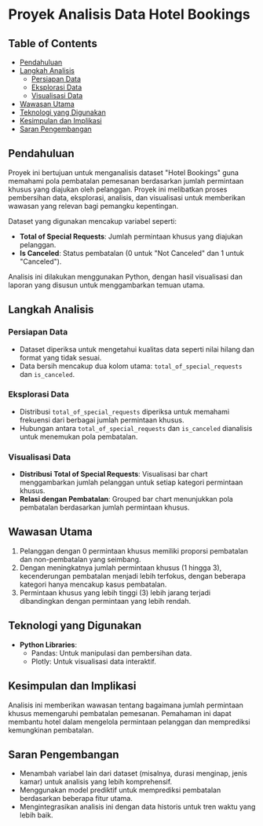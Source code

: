 # Proyek Analisis Data Hotel Bookings

## Table of Contents
- [Pendahuluan](#pendahuluan)
- [Langkah Analisis](#langkah-analisis)
  - [Persiapan Data](#persiapan-data)
  - [Eksplorasi Data](#eksplorasi-data)
  - [Visualisasi Data](#visualisasi-data)
- [Wawasan Utama](#wawasan-utama)
- [Teknologi yang Digunakan](#teknologi-yang-digunakan)
- [Kesimpulan dan Implikasi](#kesimpulan-dan-implikasi)
- [Saran Pengembangan](#saran-pengembangan)

## Pendahuluan
Proyek ini bertujuan untuk menganalisis dataset "Hotel Bookings" guna memahami pola pembatalan pemesanan berdasarkan jumlah permintaan khusus yang diajukan oleh pelanggan. Proyek ini melibatkan proses pembersihan data, eksplorasi, analisis, dan visualisasi untuk memberikan wawasan yang relevan bagi pemangku kepentingan.

Dataset yang digunakan mencakup variabel seperti:
- **Total of Special Requests**: Jumlah permintaan khusus yang diajukan pelanggan.
- **Is Canceled**: Status pembatalan (0 untuk "Not Canceled" dan 1 untuk "Canceled").

Analisis ini dilakukan menggunakan Python, dengan hasil visualisasi dan laporan yang disusun untuk menggambarkan temuan utama.

## Langkah Analisis
### Persiapan Data
- Dataset diperiksa untuk mengetahui kualitas data seperti nilai hilang dan format yang tidak sesuai.
- Data bersih mencakup dua kolom utama: `total_of_special_requests` dan `is_canceled`.

### Eksplorasi Data
- Distribusi `total_of_special_requests` diperiksa untuk memahami frekuensi dari berbagai jumlah permintaan khusus.
- Hubungan antara `total_of_special_requests` dan `is_canceled` dianalisis untuk menemukan pola pembatalan.

### Visualisasi Data
- **Distribusi Total of Special Requests**: Visualisasi bar chart menggambarkan jumlah pelanggan untuk setiap kategori permintaan khusus.
- **Relasi dengan Pembatalan**: Grouped bar chart menunjukkan pola pembatalan berdasarkan jumlah permintaan khusus.

## Wawasan Utama
1. Pelanggan dengan 0 permintaan khusus memiliki proporsi pembatalan dan non-pembatalan yang seimbang.
2. Dengan meningkatnya jumlah permintaan khusus (1 hingga 3), kecenderungan pembatalan menjadi lebih terfokus, dengan beberapa kategori hanya mencakup kasus pembatalan.
3. Permintaan khusus yang lebih tinggi (3) lebih jarang terjadi dibandingkan dengan permintaan yang lebih rendah.

## Teknologi yang Digunakan
- **Python Libraries**:
  - Pandas: Untuk manipulasi dan pembersihan data.
  - Plotly: Untuk visualisasi data interaktif.

## Kesimpulan dan Implikasi
Analisis ini memberikan wawasan tentang bagaimana jumlah permintaan khusus memengaruhi pembatalan pemesanan. Pemahaman ini dapat membantu hotel dalam mengelola permintaan pelanggan dan memprediksi kemungkinan pembatalan.

## Saran Pengembangan
- Menambah variabel lain dari dataset (misalnya, durasi menginap, jenis kamar) untuk analisis yang lebih komprehensif.
- Menggunakan model prediktif untuk memprediksi pembatalan berdasarkan beberapa fitur utama.
- Mengintegrasikan analisis ini dengan data historis untuk tren waktu yang lebih baik.

